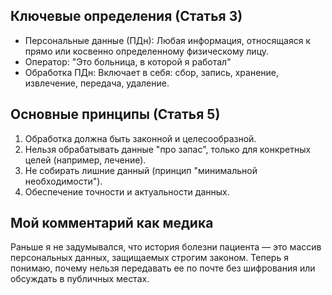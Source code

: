 ## Ключевые определения (Статья 3)
- Персональные данные (ПДн): Любая информация, относящаяся к прямо или косвенно определенному физическому лицу.
- Оператор:  "Это больница, в которой я работал"
- Обработка ПДн: Включает в себя: сбор, запись, хранение, извлечение, передача, удаление.

## Основные принципы (Статья 5)
1. Обработка должна быть законной и целесообразной.
2. Нельзя обрабатывать данные "про запас", только для конкретных целей (например, лечение).
3. Не собирать лишние данный (принцип "минимальной необходимости").
4. Обеспечение точности и актуальности данных.

## Мой комментарий как медика
Раньше я не задумывался, что история болезни пациента — это массив персональных данных, защищаемых строгим законом. Теперь я понимаю, почему нельзя передавать ее по почте без шифрования или обсуждать в публичных местах.

